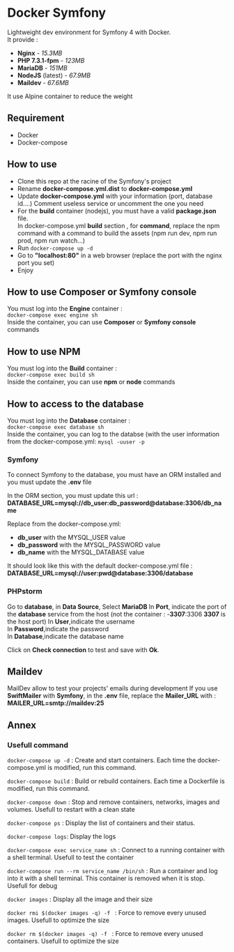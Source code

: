 # Docker Symfony

Lightweight dev environment for Symfony 4 with Docker.  
It provide :
- **Nginx** - _15.3MB_
- **PHP 7.3.1-fpm** - _123MB_
- **MariaDB** - _151MB_
- **NodeJS** (latest) - _67.9MB_
- **Maildev** - _67.6MB_

It use Alpine container to reduce the weight

## Requirement
- Docker
- Docker-compose

## How to use
- Clone this repo at the racine of the Symfony's project
- Rename **docker-compose.yml.dist** to **docker-compose.yml**
- Update **docker-compose.yml** with your information (port, database id....) Comment useless service or uncomment the one you need  
- For the **build** container (nodejs), you must have a valid **package.json** file.  
In docker-compose.yml **build** section , for **command**, replace the npm command with a command to build the assets (npm run dev, npm run prod, npm run watch...)
- Run ```docker-compose up -d```
- Go to **"localhost:80"** in a web browser (replace the port with the nginx port you set)
- Enjoy

## How to use Composer or Symfony console
You must log into the **Engine** container :  
```docker-compose exec engine sh```  
Inside the container, you can use **Composer** or **Symfony console** commands  

## How to use NPM
You must log into the **Build** container :  
```docker-compose exec build sh```  
Inside the container, you can use **npm** or **node** commands  

## How to access to the database
You must log into the **Database** container :  
```docker-compose exec database sh```  
Inside the container, you can log to the databse (with the user information from the docker-compose.yml:
```mysql -uuser -p```  

### Symfony
To connect Symfony to the database, you must have an ORM installed and you must update the **.env** file  

In the ORM section, you must update this url :
**DATABASE_URL=mysql://db_user:db_password@database:3306/db_name**

Replace from the docker-compose.yml:
- **db_user** with the MYSQL_USER value
- **db_password** with the MYSQL_PASSWORD value
- **db_name** with the MYSQL_DATABASE value

It should look like this with the default docker-compose.yml file :
**DATABASE_URL=mysql://user:pwd@database:3306/database**

### PHPstorm
Go to **database**, in **Data Source**, Select **MariaDB**
In **Port**, indicate the port of the **database** service from the host (not the container : -**3307**:3306 **3307** is the host port)
In **User**,indicate the username  
In **Password**,indicate the password  
In **Database**,indicate the database name  

Click on **Check connection** to test and save with **Ok**.

## Maildev
MailDev allow to test your projects' emails during development
If you use **SwiftMailer** with **Symfony**, in the **.env** file, replace the **Mailer_URL** with :  
**MAILER_URL=smtp://maildev:25**  


## Annex
### Usefull command

```docker-compose up -d``` : Create and start containers. Each time the docker-compose.yml is modified, run this command.

```docker-compose build``` : Build or rebuild containers. Each time a Dockerfile is modified, run this command.

```docker-compose down``` : Stop and remove containers, networks, images and volumes. Usefull to restart with a clean state

```docker-compose ps``` : Display the list of containers and their status.

```docker-compose logs```: Display the logs

```docker-compose exec service_name sh``` : Connect to a running container with a shell terminal. Usefull to  test the container

```docker-compose run --rm service_name /bin/sh``` : Run a container and log into it with a shell terminal. This container is removed when it is stop. Usefull for debug

```docker images``` : Display all the image and their size

```docker rmi $(docker images -q) -f ``` : Force to remove every  unused images. Usefull to optimize the size

```docker rm $(docker images -q) -f ``` : Force to remove every  unused containers. Usefull to optimize the size